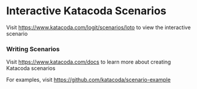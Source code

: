 # Interactive Katacoda Scenarios



Visit https://www.katacoda.com/logit/scenarios/loto to view the interactive scenario

### Writing Scenarios
Visit https://www.katacoda.com/docs to learn more about creating Katacoda scenarios

For examples, visit https://github.com/katacoda/scenario-example
